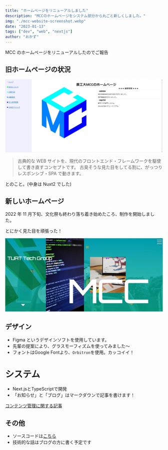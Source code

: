 ```yaml
---
title: "ホームページをリニューアルしました"
description: "MCCのホームページをシステム部分から丸ごと新しくしました。"
img: "./mcc-website-screenshot.webp"
date: "2023-01-13"
tags: ["dev", "web", "nextjs"]
author: "おかず"
---
```


MCC のホームページをリニューアルしたのでご報告

## 旧ホームページの状況

![old website](./old-website-screenshot.webp)

> 古典的な WEB サイトを、現代のフロントエンド・フレームワークを駆使して書き直すコンセプトです。 古臭そうな見た目をしてる割に、がっつりレスポンシブ・SPA で動きます。

とのこと。(中身は Nuxt2 でした)

## 新しいホームページ

2022 年 11 月下旬、文化祭も終わり落ち着き始めたころ、制作を開始しました。

とにかく見た目を頑張った！

![new website](./new-website-screenshot.webp)

## デザイン

- Figma というデザインソフトを使用しています。
- 先輩の提案により、グラスモーフィズムを使ってみました〜
- フォントはGoogle Fontより、`Orbitron`を使用。カッコイイ！

# システム

- Next.jsとTypeScriptで開発
- 「お知らせ」と「ブログ」はマークダウンで記事を書けます！

[コンテンツ管理に関する記事](/blog/)

## その他

- ソースコードは[こちら](https://github.com/tuatmcc/mcc-website)
- 技術的な話はブログの方に書く予定です
